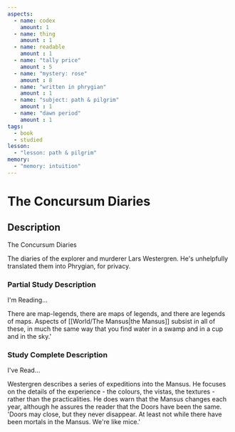 ```yaml
---
aspects: 
  - name: codex
    amount: 1
  - name: thing
    amount : 1
  - name: readable
    amount : 1
  - name: "tally price"
    amount : 5
  - name: "mystery: rose"
    amount : 8
  - name: "written in phrygian"
    amount : 1
  - name: "subject: path & pilgrim"
    amount : 1
  - name: "dawn period"
    amount : 1
tags:
  - book
  - studied
lesson:
  - "lesson: path & pilgrim"
memory:
  - "memory: intuition"
---
```


# The Concursum Diaries

## Description
The Concursum Diaries

The diaries of the explorer and murderer Lars Westergren. He's unhelpfully translated them into Phrygian, for privacy.
### Partial Study Description
I'm Reading...

There are map-legends, there are maps of legends, and there are legends of maps. Aspects of [[World/The Mansus|the Mansus]] subsist in all of these, in much the same way that you find water in a swamp and in a cup and in the sky.'
### Study Complete Description
I've Read...

Westergren describes a series of expeditions into the Mansus. He focuses on the details of the experience - the colours, the vistas, the textures - rather than the practicalities. He does warn that the Mansus changes each year, although he assures the reader that the Doors have been the same. 'Doors may close, but they never disappear. At least not while there have been mortals in the Mansus. We're like mice.'